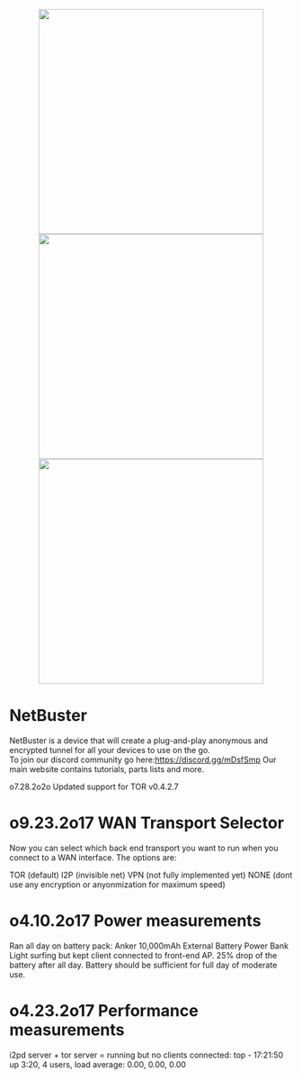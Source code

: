 

<p align="center"> 
  <img src="http://netbuster.io/netbuster.png" height="400" width="400"/><br>
  <img src="http://netbuster.io/wan_transport_selector2.jpg" height="400" width="400"/>
  <img src="http://netbuster.io/internet_selector2.jpg" height="400" width="400"/><br>
</p> 

# NetBuster
NetBuster is a device that will create a plug-and-play anonymous and encrypted tunnel for all your devices to use on the go.  
To join our discord community go here:https://discord.gg/mDsfSmp Our main website contains tutorials, parts lists and more.

o7.28.2o2o
Updated support for TOR v0.4.2.7

o9.23.2o17
WAN Transport Selector
======================
Now you can select which back end transport you want to run when you connect to a WAN interface.  The options are:

TOR (default)
I2P (invisible net) 
VPN (not fully implemented yet)
NONE (dont use any encryption or anyonmization for maximum speed)

o4.10.2o17
Power measurements
==================
Ran all day on battery pack: Anker 10,000mAh External Battery Power Bank
Light surfing but kept client connected to front-end AP.
25% drop of the battery after all day.  Battery should be sufficient for full day of moderate use.

o4.23.2o17
Performance measurements
========================
i2pd server + tor server =  running but no clients connected:
top - 17:21:50 up  3:20,  4 users,  load average: 0.00, 0.00, 0.00


